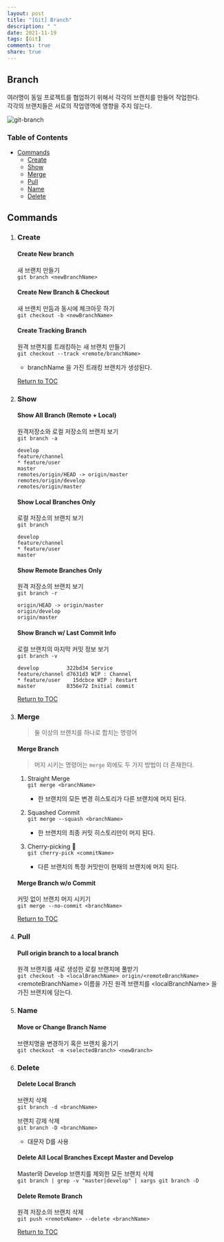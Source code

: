 ```yaml
---
layout: post
title: "[Git] Branch"
description: " "
date: 2021-11-19
tags: [Git]
comments: true
share: true
---
```


## Branch
여러명이 동일 프로젝트를 협업하기 위해서 각각의 브랜치를 만들어 작업한다.  
각각의 브랜치들은 서로의 작업영역에 영향을 주지 않는다.

![git-branch](https://user-images.githubusercontent.com/48475824/74917208-7fdfc900-540a-11ea-81b1-1b405a19a390.png)


### Table of Contents
* [Commands](#commands)
    * [Create](#create)
    * [Show](#show)
    * [Merge](#merge)
    * [Pull](#pull)
    * [Name](#name)
    * [Delete](#delete)



## Commands
1. ### Create
    #### Create New branch
    새 브랜치 만들기  
    `git branch <newBranchName>`

    #### Create New Branch & Checkout
    새 브랜치 만듬과 동시에 체크아웃 하기  
    `git checkout -b <newBranchName>`

    #### Create Tracking Branch
    원격 브랜치를 트래킹하는 새 브랜치 만들기  
    `git checkout --track <remote/branchName>`
    * branchName 을 가진 트래킹 브랜치가 생성된다.

    [Return to TOC](#table-of-contents)


1. ### Show
    #### Show All Branch (Remote + Local)
    원격저장소와 로컬 저장소의 브랜치 보기  
    `git branch -a`
    ```
    develop
    feature/channel
    * feature/user
    master
    remotes/origin/HEAD -> origin/master
    remotes/origin/develop
    remotes/origin/master
    ```

    #### Show Local Branches Only
    로컬 저장소의 브랜치 보기  
    `git branch `
    
    ```
    develop
    feature/channel
    * feature/user
    master
    ```

    #### Show Remote Branches Only
    원격 저장소의 브랜치 보기  
    `git branch -r`  
    ```
    origin/HEAD -> origin/master
    origin/develop
    origin/master
    ```

    #### Show Branch w/ Last Commit Info
    로컬 브랜치의 마지막 커밋 정보 보기  
    `git branch -v`
    ```
    develop         322bd34 Service
    feature/channel d7631d3 WIP : Channel
    * feature/user    15dcbce WIP : Restart
    master          8356e72 Initial commit
    ```

    [Return to TOC](#table-of-contents)

1. ### Merge
    > 둘 이상의 브랜치를 하나로 합치는 명령어

    #### Merge Branch
    > 머지 시키는 명령어는 `merge` 외에도 두 가지 방법이 더 존재한다.  

    1. Straight Merge   
        `git merge <branchName>`
        * 한 브랜치의 모든 변경 히스토리가 다른 브랜치에 머지 된다.

    2. Squashed Commit  
        `git merge --squash <branchName>`
        * 한 브랜치의 최종 커밋 히스토리만이 머지 된다.

    3. Cherry-picking :cherries:  
        `git cherry-pick <commitName>`
        * 다른 브랜치의 특정 커밋만이 현재의 브랜치에 머지 된다.

    #### Merge Branch w/o Commit
    커밋 없이 브랜치 머지 시키기  
    `git merge --no-commit <branchName>`

    [Return to TOC](#table-of-contents)

1. ### Pull
    #### Pull origin branch to a local branch
    원격 브랜치를 새로 생성한 로컬 브랜치에 풀받기  
    `git checkout -b <localBranchName> origin/<remoteBranchName>`  
    \<remoteBranchName> 이름을 가진 원격 브랜치를 \<localBranchName> 을 가진 브랜치에 담는다.

1. ### Name
    #### Move or Change Branch Name
    브랜치명을 변경하기 혹은 브랜치 옮기기  
    `git checkout -m <selectedBranch> <newBranch>`

    
1. ### Delete
    #### Delete Local Branch
    브랜치 삭제  
    `git branch -d <branchName>`

    브랜치 강제 삭제  
    `git branch -D <branchName>`
    * 대문자 D를 사용  

    #### Delete All Local Branches Except Master and Develop
    Master와 Develop 브랜치를 제외한 모든 브랜치 삭제  
    `git branch | grep -v "master|develop" | xargs git branch -D`

    #### Delete Remote Branch
    원격 저장소의 브랜치 삭제  
    `git push <remoteName> --delete <branchName>`

    [Return to TOC](#table-of-contents)
